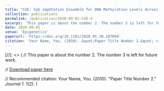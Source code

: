 ```yaml
---
title: "CUE: CpG impUtation Ensemble for DNA Methylation Levels Across the Human Methylation450 (HM450) and EPIC (HM850) BeadChip Platforms"
collection: publications
permalink: /publication/2020-09-01-CUE-4
excerpt: 'This paper is about the number 2. The number 3 is left for future work.'
date: 2020-09-01
venue: 'Epigenetics'
paperurl: 'https://doi.org/10.1101/2020.05.30.107094'
citation: 'Your Name, You. (2010). &quot;Paper Title Number 2.&quot; <i>Journal 1</i>. 1(2).'
---
```

[//]: <> (
// This paper is about the number 2. The number 3 is left for future work.

// [Download paper here](https://doi.org/10.1101/2020.05.30.107094)

// Recommended citation: Your Name, You. (2010). "Paper Title Number 2." <i>Journal 1</i>. 1(2).
)